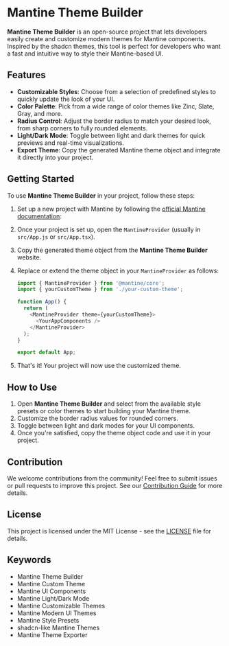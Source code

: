 
# Mantine Theme Builder

**Mantine Theme Builder** is an open-source project that lets developers easily create and customize modern themes for Mantine components. Inspired by the shadcn themes, this tool is perfect for developers who want a fast and intuitive way to style their Mantine-based UI.

## Features

- **Customizable Styles**: Choose from a selection of predefined styles to quickly update the look of your UI.
- **Color Palette**: Pick from a wide range of color themes like Zinc, Slate, Gray, and more.
- **Radius Control**: Adjust the border radius to match your desired look, from sharp corners to fully rounded elements.
- **Light/Dark Mode**: Toggle between light and dark themes for quick previews and real-time visualizations.
- **Export Theme**: Copy the generated Mantine theme object and integrate it directly into your project.

## Getting Started

To use **Mantine Theme Builder** in your project, follow these steps:

1. Set up a new project with Mantine by following the [official Mantine documentation](https://mantine.dev/getting-started/):

2. Once your project is set up, open the `MantineProvider` (usually in `src/App.js` or `src/App.tsx`).

3. Copy the generated theme object from the **Mantine Theme Builder** website.

4. Replace or extend the theme object in your `MantineProvider` as follows:

   ```javascript
   import { MantineProvider } from '@mantine/core';
   import { yourCustomTheme } from './your-custom-theme';

   function App() {
     return (
       <MantineProvider theme={yourCustomTheme}>
         <YourAppComponents />
       </MantineProvider>
     );
   }

   export default App;
   ```

5. That's it! Your project will now use the customized theme.

## How to Use

1. Open **Mantine Theme Builder** and select from the available style presets or color themes to start building your Mantine theme.
2. Customize the border radius values for rounded corners.
3. Toggle between light and dark modes for your UI components.
4. Once you're satisfied, copy the theme object code and use it in your project.

## Contribution

We welcome contributions from the community! Feel free to submit issues or pull requests to improve this project. See our [Contribution Guide](CONTRIBUTING.md) for more details.

## License

This project is licensed under the MIT License - see the [LICENSE](LICENSE) file for details.

## Keywords

- Mantine Theme Builder
- Mantine Custom Theme
- Mantine UI Components
- Mantine Light/Dark Mode
- Mantine Customizable Themes
- Mantine Modern UI Themes
- Mantine Style Presets
- shadcn-like Mantine Themes
- Mantine Theme Exporter
